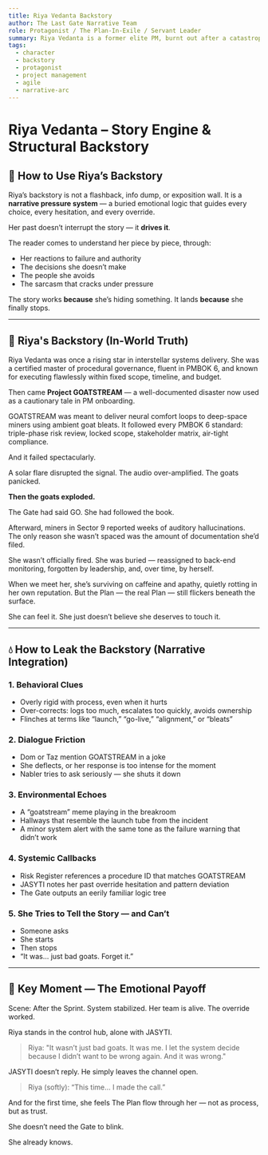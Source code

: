 ```yaml
---
title: Riya Vedanta Backstory
author: The Last Gate Narrative Team
role: Protagonist / The Plan-In-Exile / Servant Leader
summary: Riya Vedanta is a former elite PM, burnt out after a catastrophic failure known as GOATSTREAM. As the story unfolds, she is forced back into leadership and must rediscover her purpose — not by following The Plan, but by becoming it.
tags:
  - character
  - backstory
  - protagonist
  - project management
  - agile
  - narrative-arc
---
```


# Riya Vedanta – Story Engine & Structural Backstory

## 🔧 How to Use Riya’s Backstory
Riya’s backstory is not a flashback, info dump, or exposition wall. It is a **narrative pressure system** — a buried emotional logic that guides every choice, every hesitation, and every override.

Her past doesn’t interrupt the story — it **drives it**.

The reader comes to understand her piece by piece, through:
- Her reactions to failure and authority
- The decisions she doesn’t make
- The people she avoids
- The sarcasm that cracks under pressure

The story works **because** she’s hiding something.
It lands **because** she finally stops.

---

## 🧠 Riya's Backstory (In-World Truth)

Riya Vedanta was once a rising star in interstellar systems delivery. She was a certified master of procedural governance, fluent in PMBOK 6, and known for executing flawlessly within fixed scope, timeline, and budget. 

Then came **Project GOATSTREAM** — a well-documented disaster now used as a cautionary tale in PM onboarding.

GOATSTREAM was meant to deliver neural comfort loops to deep-space miners using ambient goat bleats. It followed every PMBOK 6 standard: triple-phase risk review, locked scope, stakeholder matrix, air-tight compliance.

And it failed spectacularly.

A solar flare disrupted the signal. The audio over-amplified. The goats panicked.

**Then the goats exploded.**

The Gate had said GO. She had followed the book.

Afterward, miners in Sector 9 reported weeks of auditory hallucinations. The only reason she wasn’t spaced was the amount of documentation she’d filed.

She wasn’t officially fired. She was buried — reassigned to back-end monitoring, forgotten by leadership, and, over time, by herself.

When we meet her, she’s surviving on caffeine and apathy, quietly rotting in her own reputation. But the Plan — the real Plan — still flickers beneath the surface.

She can feel it. She just doesn’t believe she deserves to touch it.

---

## 💧 How to Leak the Backstory (Narrative Integration)

### 1. **Behavioral Clues**
- Overly rigid with process, even when it hurts
- Over-corrects: logs too much, escalates too quickly, avoids ownership
- Flinches at terms like “launch,” “go-live,” “alignment,” or “bleats”

### 2. **Dialogue Friction**
- Dom or Taz mention GOATSTREAM in a joke
- She deflects, or her response is too intense for the moment
- Nabler tries to ask seriously — she shuts it down

### 3. **Environmental Echoes**
- A “goatstream” meme playing in the breakroom
- Hallways that resemble the launch tube from the incident
- A minor system alert with the same tone as the failure warning that didn’t work

### 4. **Systemic Callbacks**
- Risk Register references a procedure ID that matches GOATSTREAM
- JASYTI notes her past override hesitation and pattern deviation
- The Gate outputs an eerily familiar logic tree

### 5. **She Tries to Tell the Story — and Can’t**
- Someone asks
- She starts
- Then stops
- “It was... just bad goats. Forget it.”

---

## 🎯 Key Moment — The Emotional Payoff

Scene: After the Sprint. System stabilized. Her team is alive. The override worked.

Riya stands in the control hub, alone with JASYTI.

> Riya: "It wasn’t just bad goats. It was me. I let the system decide because I didn’t want to be wrong again. And it was wrong."

JASYTI doesn’t reply. He simply leaves the channel open.

> Riya (softly): “This time… I made the call.”

And for the first time, she feels The Plan flow through her — not as process, but as trust.

She doesn’t need the Gate to blink.

She already knows.
